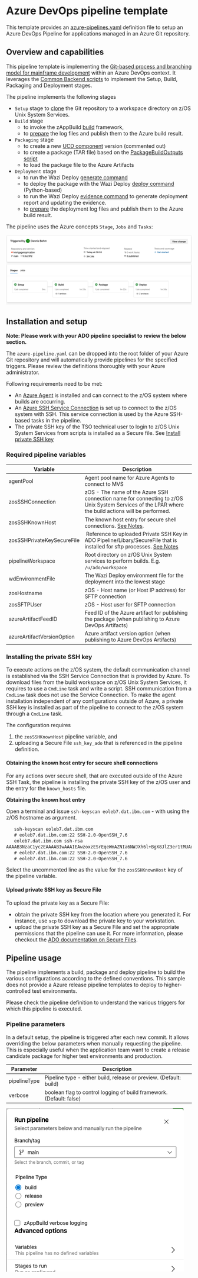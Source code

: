# Azure DevOps pipeline template

This template provides an [azure-pipelines.yaml](azure-pipelines.yml) definition file to setup an Azure DevOps Pipeline for applications managed in an Azure Git repository.

## Overview and capabilities

This pipeline template is implementing the [Git-based process and branching model for mainframe development](https://ibm.github.io/z-devops-acceleration-program/docs/git-branching-model-for-mainframe-dev) within an Azure DevOps context. It leverages the [Common Backend scripts](../Common-Backend-Scripts/) to implement the Setup, Build, Packaging and Deployment stages. 

The pipeline implements the following stages

* `Setup` stage to [clone](../Common-Backend-Scripts/README.md#41---gitclonesh) the Git repository to a workspace directory on z/OS Unix System Services. 
* `Build` stage 
  * to invoke the zAppBuild [build](../Common-Backend-Scripts/README.md#42---dbbbuildsh) framework,
  * to [prepare](../Common-Backend-Scripts/README.md#49---preparelogssh) the log files and publish them to the Azure build result.
* `Packaging` stage
  * to create a new [UCD component](../Common-Backend-Scripts/README.md#45---ucdpackagingsh) version (commented out)
  * to create a package (TAR file) based on the [PackageBuildOutputs script](../Common-Backend-Scripts/README.md#44---packagebuildoutputssh)
  * to load the package file to the Azure Artifacts
* `Deployment` stage
  * to run the Wazi Deploy [generate command](../Common-Backend-Scripts/README.md#47---wazideploy-generatesh)
  * to deploy the package with the Wazi Deploy [deploy command](../Common-Backend-Scripts/README.md#48---wazideploy-deploysh) (Python-based)
  * to run the Wazi Deploy [evidence command](../Common-Backend-Scripts/README.md#49---wazideploy-evidencesh) to generate deployment report and updating the evidence.
  * to [prepare](../Common-Backend-Scripts/README.md#49---preparelogssh) the deployment log files and publish them to the Azure build result.


The pipeline uses the Azure concepts `Stage`, `Jobs` and `Tasks`:

![](images/ado_pipelineOverview.png)

## Installation and setup

**Note: Please work with your ADO pipeline specialist to review the below section.**

The `azure-pipeline.yaml` can be dropped into the root folder of your Azure Git repository and will automatically provide pipelines for the specified triggers. Please review the definitions thoroughly with your Azure administrator. 

Following requirements need to be met:
* An [Azure Agent](https://learn.microsoft.com/en-us/azure/devops/pipelines/agents/agents?view=azure-devops) is installed and can connect to the z/OS system where builds are occurring.
* An [Azure SSH Service Connection](https://learn.microsoft.com/en-us/azure/devops/pipelines/library/service-endpoints?view=azure-devops&tabs=yaml#ssh-service-connection) is set up to connect to the z/OS system with SSH. This service connection is used by the Azure SSH-based tasks in the pipeline.
* The private SSH key of the TSO technical user to login to z/OS Unix System Services from scripts is installed as a Secure file. See [Install private SSH key](#install-private-ssh-key)

### Required pipeline variables

Variable | Description
--- | ---
  agentPool                            | Agent pool name for Azure Agents to connect to MVS
  zosSSHConnection                     | zOS - The name of the Azure SSH connection name for connecting to z/OS Unix System Services of the LPAR where the build actions will be performed.
  zosSSHKnownHost                      | The known host entry for secure shell connections. [See Notes](#obtaining-the-known-host-entry-for-secure-shell-connections).
  zosSSHPrivateKeySecureFile           | Reference to uploaded Private SSH Key in ADO Pipeline/Libary/SecureFile that is installed for sftp processes. [See Notes](#upload-private-ssh-key-as-secure-file)
  pipelineWorkspace                    | Root directory on z/OS Unix System services to perform builds. E.g. `/u/ado/workspace`
  wdEnvironmentFile                    | The Wazi Deploy environment file for the deployment into the lowest stage
  zosHostname                          | zOS - Host name (or Host IP address) for SFTP connection
  zosSFTPUser                          | zOS - Host user for SFTP connection
  azureArtifactFeedID                  | Feed ID of the Azure artifact for publishing the package (when publishing to Azure DevOps Artifacts)
  azureArtifactVersionOption           | Azure artifact version option (when publishing to Azure DevOps Artifacts)

### Installing the private SSH key

To execute actions on the z/OS system, the default communication channel is established via the SSH Service Connection that is provided by Azure.
To download files from the build workspace on z/OS Unix System Services, it requires to use a `CmdLine` task and write a script.
SSH communication from a `CmdLine` task does not use the Service Connection.
To make the agent installation independent of any configurations outside of Azure, a private SSH key is installed as part of the pipeline to connect to the z/OS system through a `CmdLine` task. 

The configuration requires 
1) the `zosSSHKnownHost` pipeline variable, and
2) uploading a Secure File `ssh_key_ado` that is referenced in the pipeline definition. 

#### Obtaining the known host entry for secure shell connections

For any actions over secure shell, that are executed outside of the Azure SSH Task, the pipeline is installing the private SSH key of the z/OS user and the entry for the `known_hosts` file.

**Obtaining the known host entry**

Open a terminal and issue `ssh-keyscan eoleb7.dat.ibm.com` - with using the z/OS hostname as argument.

 ```
    ssh-keyscan eoleb7.dat.ibm.com          
    # eoleb7.dat.ibm.com:22 SSH-2.0-OpenSSH_7.6
    eoleb7.dat.ibm.com ssh-rsa AAAAB3NzaC1yc2EAAAABIwAAAIEAwzoxzESrEqeWmAZNIa6NWJXh6l+BgX8JlZ3er1tMUAxKBEQ7aBKbCb+64P1m0TbpWhVMEYZBmHhpvAn6N86/4YLWCn8sJmshC9u7bag3dcSorIDO+/el2ochP+Ub4cD/V3DvOxVBsjK+a2nPBDZDbDjI5jdjEDfTC/uXRdQA3Qs=
    # eoleb7.dat.ibm.com:22 SSH-2.0-OpenSSH_7.6
    # eoleb7.dat.ibm.com:22 SSH-2.0-OpenSSH_7.6
```

Select the uncommented line as the value for the `zosSSHKnownHost` key of the pipeline variable.

#### Upload private SSH key as Secure File

To upload the private key as a Secure File: 

* obtain the private SSH key from the location where you generated it. For instance, use `scp` to download the private key to your workstation. 
* upload the private SSH key as a Secure File and set the appropriate permissions that the pipeline can use it. For more information, please checkout the [ADO documentation on Secure Files](https://learn.microsoft.com/en-us/azure/devops/pipelines/library/secure-files?view=azure-devops). 

## Pipeline usage

The pipeline implements a build, package and deploy pipeline to build the various configurations according to the defined conventions.
This sample does not provide a Azure release pipeline templates to deploy to higher-controlled test environments.

Please check the pipeline definition to understand the various triggers for which this pipeline is executed. 

### Pipeline parameters 

In a default setup, the pipeline is triggered after each new commit. It allows overriding the below parameters when manually requesting the pipeline.
This is especially useful when the application team want to create a release candidate package for higher test environments and production. 

Parameter | Description
--- | ---
pipelineType     | Pipeline type - either build, release or preview. (Default: build)
verbose          | boolean flag to control logging of build framework. (Default: false) 

![](images/ado_requestPipeline.png)
